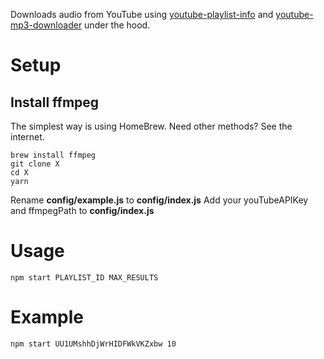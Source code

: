 Downloads audio from YouTube using [youtube-playlist-info](https://github.com/benkaiser/youtube-playlist-info) and [youtube-mp3-downloader](https://github.com/ytb2mp3/youtube-mp3-downloader) under the hood.

# Setup

## Install ffmpeg

The simplest way is using HomeBrew. Need other methods? See the internet.

```
brew install ffmpeg
git clone X
cd X
yarn
```

Rename **config/example.js** to **config/index.js**
Add your youTubeAPIKey and ffmpegPath to **config/index.js**

# Usage

```
npm start PLAYLIST_ID MAX_RESULTS
```

# Example

```
npm start UU1UMshhDjWrHIDFWkVKZxbw 10
```
